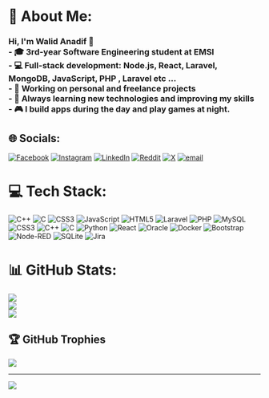 # 💫 About Me:
### Hi, I'm Walid Anadif 👋  <br>- 🎓 3rd-year Software Engineering student at EMSI  <br>- 💻 Full-stack development: Node.js, React, Laravel, MongoDB, JavaScript, PHP , Laravel etc ...  <br>- 🔧 Working on personal and freelance projects  <br>- 🌱 Always learning new technologies and improving my skills<br>- 🎮 I build apps during the day and play games at night.


## 🌐 Socials:
[![Facebook](https://img.shields.io/badge/Facebook-%231877F2.svg?logo=Facebook&logoColor=white)](https://facebook.com/walidanadiif) [![Instagram](https://img.shields.io/badge/Instagram-%23E4405F.svg?logo=Instagram&logoColor=white)](https://instagram.com/walid.anadif) [![LinkedIn](https://img.shields.io/badge/LinkedIn-%230077B5.svg?logo=linkedin&logoColor=white)](https://linkedin.com/in/walidanadif) [![Reddit](https://img.shields.io/badge/Reddit-%23FF4500.svg?logo=Reddit&logoColor=white)](https://reddit.com/user/walidanadif) [![X](https://img.shields.io/badge/X-black.svg?logo=X&logoColor=white)](https://x.com/walidanadif) [![email](https://img.shields.io/badge/Email-D14836?logo=gmail&logoColor=white)](mailto:walidanadif99@gmail.com) 

# 💻 Tech Stack:
![C++](https://img.shields.io/badge/c++-%2300599C.svg?style=for-the-badge&logo=c%2B%2B&logoColor=white) ![C](https://img.shields.io/badge/c-%2300599C.svg?style=for-the-badge&logo=c&logoColor=white) ![CSS3](https://img.shields.io/badge/css3-%231572B6.svg?style=for-the-badge&logo=css3&logoColor=white) ![JavaScript](https://img.shields.io/badge/javascript-%23323330.svg?style=for-the-badge&logo=javascript&logoColor=%23F7DF1E) ![HTML5](https://img.shields.io/badge/html5-%23E34F26.svg?style=for-the-badge&logo=html5&logoColor=white) ![Laravel](https://img.shields.io/badge/laravel-%23FF2D20.svg?style=for-the-badge&logo=laravel&logoColor=white) ![PHP](https://img.shields.io/badge/php-%23777BB4.svg?style=for-the-badge&logo=php&logoColor=white) ![MySQL](https://img.shields.io/badge/mysql-4479A1.svg?style=for-the-badge&logo=mysql&logoColor=white) ![CSS3](https://img.shields.io/badge/css3-%231572B6.svg?style=for-the-badge&logo=css3&logoColor=white) ![C++](https://img.shields.io/badge/c++-%2300599C.svg?style=for-the-badge&logo=c%2B%2B&logoColor=white) ![C](https://img.shields.io/badge/c-%2300599C.svg?style=for-the-badge&logo=c&logoColor=white) ![Python](https://img.shields.io/badge/python-3670A0?style=for-the-badge&logo=python&logoColor=ffdd54) ![React](https://img.shields.io/badge/react-%2320232a.svg?style=for-the-badge&logo=react&logoColor=%2361DAFB) ![Oracle](https://img.shields.io/badge/Oracle-F80000?style=for-the-badge&logo=oracle&logoColor=white) ![Docker](https://img.shields.io/badge/docker-%230db7ed.svg?style=for-the-badge&logo=docker&logoColor=white) ![Bootstrap](https://img.shields.io/badge/bootstrap-%238511FA.svg?style=for-the-badge&logo=bootstrap&logoColor=white) ![Node-RED](https://img.shields.io/badge/Node--RED-%238F0000.svg?style=for-the-badge&logo=node-red&logoColor=white) ![SQLite](https://img.shields.io/badge/sqlite-%2307405e.svg?style=for-the-badge&logo=sqlite&logoColor=white) ![Jira](https://img.shields.io/badge/jira-%230A0FFF.svg?style=for-the-badge&logo=jira&logoColor=white)
# 📊 GitHub Stats:
![](https://github-readme-stats.vercel.app/api?username=walidanadif&theme=dark&hide_border=false&include_all_commits=false&count_private=false)<br/>
![](https://nirzak-streak-stats.vercel.app/?user=walidanadif&theme=dark&hide_border=false)<br/>
![](https://github-readme-stats.vercel.app/api/top-langs/?username=walidanadif&theme=dark&hide_border=false&include_all_commits=false&count_private=false&layout=compact)

## 🏆 GitHub Trophies
![](https://github-profile-trophy.vercel.app/?username=walidanadif&theme=radical&no-frame=false&no-bg=true&margin-w=4)

---
[![](https://visitcount.itsvg.in/api?id=walidanadif&icon=0&color=0)](https://visitcount.itsvg.in)

<!-- Proudly created with GPRM ( https://gprm.itsvg.in ) -->
